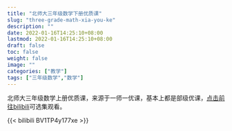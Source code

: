 ```yaml
---
title: "北师大三年级数学下册优质课"
slug: "three-grade-math-xia-you-ke"
description: ""
date: 2022-01-16T14:25:10+08:00
lastmod: 2022-01-16T14:25:10+08:00
draft: false
toc: false
weight: false
image: ""
categories: ["教学"]
tags: ["三年级数学","数学"]
---
```


北师大三年级数学上册优质课，来源于一师一优课，基本上都是部级优课，[点击前往bilibili](https://www.bilibili.com/video/BV1TP4y177xe/)可选集观看。 

{{< bilibili BV1TP4y177xe >}}

